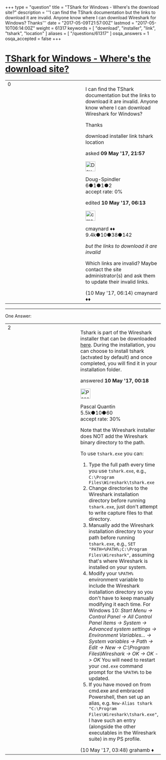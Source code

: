 +++
type = "question"
title = "TShark for Windows - Where&#x27;s the download site?"
description = '''I can find the TShark documentation but the links to download it are invalid. Anyone know where I can download Wireshark for Windows? Thanks'''
date = "2017-05-09T21:57:00Z"
lastmod = "2017-05-10T06:14:00Z"
weight = 61317
keywords = [ "download", "installer", "link", "tshark", "location" ]
aliases = [ "/questions/61317" ]
osqa_answers = 1
osqa_accepted = false
+++

<div class="headNormal">

# [TShark for Windows - Where's the download site?](/questions/61317/tshark-for-windows-wheres-the-download-site)

</div>

<div id="main-body">

<div id="askform">

<table id="question-table" style="width:100%;"><colgroup><col style="width: 50%" /><col style="width: 50%" /></colgroup><tbody><tr class="odd"><td style="width: 30px; vertical-align: top"><div class="vote-buttons"><span id="post-61317-upvote" class="ajax-command post-vote up" rel="nofollow" title="I like this post (click again to cancel)"> </span><div id="post-61317-score" class="post-score" title="current number of votes">0</div><span id="post-61317-downvote" class="ajax-command post-vote down" rel="nofollow" title="I dont like this post (click again to cancel)"> </span> <span id="favorite-mark" class="ajax-command favorite-mark" rel="nofollow" title="mark/unmark this question as favorite (click again to cancel)"> </span><div id="favorite-count" class="favorite-count"></div></div></td><td><div id="item-right"><div class="question-body"><p>I can find the TShark documentation but the links to download it are invalid. Anyone know where I can download Wireshark for Windows?</p><p>Thanks</p></div><div id="question-tags" class="tags-container tags"><span class="post-tag tag-link-download" rel="tag" title="see questions tagged &#39;download&#39;">download</span> <span class="post-tag tag-link-installer" rel="tag" title="see questions tagged &#39;installer&#39;">installer</span> <span class="post-tag tag-link-link" rel="tag" title="see questions tagged &#39;link&#39;">link</span> <span class="post-tag tag-link-tshark" rel="tag" title="see questions tagged &#39;tshark&#39;">tshark</span> <span class="post-tag tag-link-location" rel="tag" title="see questions tagged &#39;location&#39;">location</span></div><div id="question-controls" class="post-controls"></div><div class="post-update-info-container"><div class="post-update-info post-update-info-user"><p>asked <strong>09 May '17, 21:57</strong></p><img src="https://secure.gravatar.com/avatar/97ea735c14c6ab8964c27283351e1500?s=32&amp;d=identicon&amp;r=g" class="gravatar" width="32" height="32" alt="Doug-Spindler&#39;s gravatar image" /><p><span>Doug-Spindler</span><br />
<span class="score" title="6 reputation points">6</span><span title="1 badges"><span class="badge1">●</span><span class="badgecount">1</span></span><span title="1 badges"><span class="silver">●</span><span class="badgecount">1</span></span><span title="2 badges"><span class="bronze">●</span><span class="badgecount">2</span></span><br />
<span class="accept_rate" title="Rate of the user&#39;s accepted answers">accept rate:</span> <span title="Doug-Spindler has no accepted answers">0%</span></p></div><div class="post-update-info post-update-info-edited"><p><span> edited <strong>10 May '17, 06:13</strong> </span></p><img src="https://secure.gravatar.com/avatar/55158e2322c4e365a5e0a4a0ac3fbcef?s=32&amp;d=identicon&amp;r=g" class="gravatar" width="32" height="32" alt="cmaynard&#39;s gravatar image" /><p><span>cmaynard ♦♦</span><br />
<span class="score" title="9361 reputation points"><span>9.4k</span></span><span title="10 badges"><span class="badge1">●</span><span class="badgecount">10</span></span><span title="38 badges"><span class="silver">●</span><span class="badgecount">38</span></span><span title="142 badges"><span class="bronze">●</span><span class="badgecount">142</span></span></p></div></div><div id="comments-container-61317" class="comments-container"><span id="61334"></span><div id="comment-61334" class="comment"><div id="post-61334-score" class="comment-score"></div><div class="comment-text"><p><em>but the links to download it are invalid</em></p><p>Which links are invalid? Maybe contact the site administrator(s) and ask them to update their invalid links.</p></div><div id="comment-61334-info" class="comment-info"><span class="comment-age">(10 May '17, 06:14)</span> <span class="comment-user userinfo">cmaynard ♦♦</span></div></div></div><div id="comment-tools-61317" class="comment-tools"></div><div class="clear"></div><div id="comment-61317-form-container" class="comment-form-container"></div><div class="clear"></div></div></td></tr></tbody></table>

------------------------------------------------------------------------

<div class="tabBar">

<span id="sort-top"></span>

<div class="headQuestions">

One Answer:

</div>

</div>

<span id="61319"></span>

<div id="answer-container-61319" class="answer">

<table style="width:100%;"><colgroup><col style="width: 50%" /><col style="width: 50%" /></colgroup><tbody><tr class="odd"><td style="width: 30px; vertical-align: top"><div class="vote-buttons"><span id="post-61319-upvote" class="ajax-command post-vote up" rel="nofollow" title="I like this post (click again to cancel)"> </span><div id="post-61319-score" class="post-score" title="current number of votes">2</div><span id="post-61319-downvote" class="ajax-command post-vote down" rel="nofollow" title="I dont like this post (click again to cancel)"> </span></div></td><td><div class="item-right"><div class="answer-body"><p>Tshark is part of the Wireshark installer that can be downloaded <a href="https://www.wireshark.org/#download">here</a>. During the installation, you can choose to install tshark (actvated by default) and once completed, you will find it in your installation folder.</p></div><div class="answer-controls post-controls"></div><div class="post-update-info-container"><div class="post-update-info post-update-info-user"><p>answered <strong>10 May '17, 00:18</strong></p><img src="https://secure.gravatar.com/avatar/713f24fd877861260b71ecd455018625?s=32&amp;d=identicon&amp;r=g" class="gravatar" width="32" height="32" alt="Pascal%20Quantin&#39;s gravatar image" /><p><span>Pascal Quantin</span><br />
<span class="score" title="5544 reputation points"><span>5.5k</span></span><span title="10 badges"><span class="silver">●</span><span class="badgecount">10</span></span><span title="60 badges"><span class="bronze">●</span><span class="badgecount">60</span></span><br />
<span class="accept_rate" title="Rate of the user&#39;s accepted answers">accept rate:</span> <span title="Pascal Quantin has 92 accepted answers">30%</span></p></div></div><div id="comments-container-61319" class="comments-container"><span id="61322"></span><div id="comment-61322" class="comment"><div id="post-61322-score" class="comment-score"></div><div class="comment-text"><p>Note that the Wireshark installer does NOT add the Wireshark binary directory to the path.</p><p>To use <code>tshark.exe</code> you can:</p><ol><li>Type the full path every time you use <code>tshark.exe</code>, e.g., <code>C:\Program Files\Wireshark\tshark.exe</code></li><li>Change directories to the Wireshark installation directory before running <code>tshark.exe</code>, just don't attempt to write capture files to that directory.</li><li>Manually add the Wireshark installation directory to your path before running <code>tshark.exe</code>, e.g., <code>SET "PATH=%PATH%;C:\Program Files\Wireshark"</code>, assuming that's where Wireshark is installed on your system.</li><li>Modify your <code>%PATH%</code> environment variable to include the Wireshark installation directory so you don't have to keep manually modifying it each time. For Windows 10: <em>Start Menu -&gt; Control Panel -&gt; All Control Panel Items -&gt; System -&gt; Advanced system settings -&gt; Environment Variables... -&gt; System variables -&gt; Path -&gt; Edit -&gt; New -&gt; C:\Program Files\Wireshark -&gt; OK -&gt; OK -&gt; OK</em> You will need to restart your <code>cmd.exe</code> command prompt for the <code>%PATH%</code> to be updated.</li><li>If you have moved on from cmd.exe and embraced Powershell, then set up an alias, e.g. <code>New-Alias tshark "C:\Program Files\Wireshark\tshark.exe"</code>, I have such an entry (alongside the other executables in the Wireshark suite) in my PS profile.</li></ol></div><div id="comment-61322-info" class="comment-info"><span class="comment-age">(10 May '17, 03:48)</span> <span class="comment-user userinfo">grahamb ♦</span></div></div></div><div id="comment-tools-61319" class="comment-tools"></div><div class="clear"></div><div id="comment-61319-form-container" class="comment-form-container"></div><div class="clear"></div></div></td></tr></tbody></table>

</div>

<div class="paginator-container-left">

</div>

</div>

</div>

